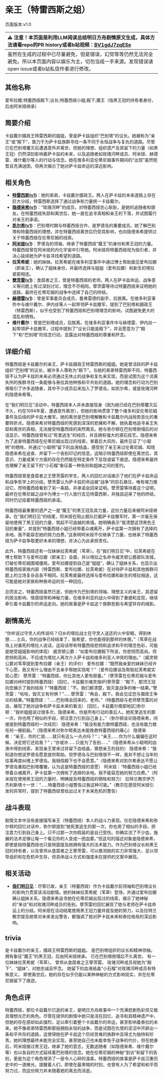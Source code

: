 # 亲王（特雷西斯之姐）
页面版本:v1.0
 

| :warning: 注意！本页面是利用LLM阅读总结明日方舟剧情原文生成，具体方法请看repo的PR history或者b站视频：[BV1gdJ7zqESe](https://www.bilibili.com/video/BV1gdJ7zqESe/)         |
|:----------------------------|
| 虽然在生成的过程中已尽量避免，但是错误，幻觉等等仍然无法完全避免。所以本页面内容以娱乐为主，切勿当成一手来源。发现错误请open issue或者b站私信作者进行修改。|



## 其他名称
爱布拉娜;特蕾西娅殿下;议长;特蕾西娅小姐;殿下;魔王（指黑王冠的持有者身份，后由阿米娅继承）
## 简要介绍
卡兹戴尔摄政王特雷西斯的姐姐，曾是萨卡兹组织“巴别塔”的议长。她被称为“亲王”或“殿下”，致力于为萨卡兹族群寻找一条不同于永恒战争与复仇的道路。尽管已在巴别塔覆灭后遭遇意外并离世，但她的理想、组织遗产及其留下的力量（如黑王冠）仍然深刻影响着萨卡兹的未来，以及追随者如玫瑰河畔成员、阿米娅、赫德雷、维什戴尔等人的行动与信念。她在维多利亚伦蒂尼姆事件期间的“出现”虽然短暂且充满谜团，但再次揭示了她对萨卡兹命运的深远影响。
## 相关角色
-   **[特雷西斯](../char_v3/extended_char_te_lei_xi_si.md)([v1](extended_char_te_lei_xi_si.md))**：她的弟弟，卡兹戴尔摄政王。两人在萨卡兹的未来道路上存在巨大分歧，特雷西斯选择了通过战争和力量统一卡兹戴尔。
-   **[隐德来希](../char_v3/char_4010_etlchi.md)([v1](char_4010_etlchi.md))**：“玫瑰河畔”的成员，对特蕾西娅忠心耿耿，是她的追随者和朋友。在特蕾西娅失踪和离世后，她一直在追寻真相和亲王的下落，并试图履行对亲王的承诺。
-   **[凯尔希](../char_v3/char_003_kalts.md)([v1](char_003_kalts.md))**：巴别塔时期与特蕾西娅合作，是罗德岛的重要成员。她了解巴别塔和特蕾西娅的理想，并在特蕾西娅离世后仍受其影响，也向隐德来希提供过关于特蕾西娅在伦蒂尼姆的线索。
-   **[阿米娅](../char_v3/char_002_amiya.md)([v1](char_002_amiya.md))**：罗德岛的领袖，继承了特蕾西娅“魔王”的身份和黑王冠的力量。特蕾西娅曾在阿米娅的内化宇宙中引导她。阿米娅将特蕾西娅视为指引者，并决心延续她为萨卡兹寻找希望的道路。
-   **拉芙希妮**：她的妹妹。拉芙希妮在维多利亚事件中通过博士帮助面见爱布拉娜（即亲王），确认了姐妹身份，并最终选择与姐姐（爱布拉娜）和新生的塔拉紧密相连。
-   **[孽茨雷](../char_v3/extended_char_nie_ci_lei.md)([v1](extended_char_nie_ci_lei.md))**：食腐者之王，曾是特蕾西娅的老师。两人在萨卡兹命运、战争意义等问题上有过深刻讨论，理念不尽相同。孽茨雷等待过特蕾西娅来证明她的道路，最终在伦蒂尼姆的战争中选择了自己的终结。
-   **[赫德雷](../char_v3/char_4088_hodrer.md)([v1](char_4088_hodrer.md))**：曾是军事委员会成员，曼弗雷德的副手，后脱离。在维多利亚事件中与维什戴尔、伊内丝等人一起带领萨卡兹撤军，提到了巴别塔和摄政王（特雷西斯），似乎也受到了特蕾西娅和巴别塔理念的影响，试图避免更大的混乱和牺牲。
-   **维什戴尔**：曾是巴别塔成员，后脱离。在维多利亚事件中与赫德雷、伊内丝一起带领萨卡兹撤军，过程中提到了“议长只能是殿下”，并且愿意为了“殿下”和“巴别塔”的信念行动，显露出对特蕾西娅的尊重和怀念。
## 详细介绍
特蕾西娅是卡兹戴尔的亲王，萨卡兹摄政王特雷西斯的姐姐。她是曾活跃的萨卡兹组织“巴别塔”的议长，被许多人尊称为“殿下”。与她的弟弟特雷西斯不同，特蕾西娅不认为萨卡兹的未来必须通过无休止的战争和复仇来实现，而是试图为这个流离失所的族群寻找一条能够与泰拉其他种族和平共处的道路。她的理念和行动为巴别塔吸引了许多追随者，其中不少成员后来加入了罗德岛，如凯尔希，或是玫瑰河畔的隐德来希等。

在“我们明日见”活动中，特蕾西娅本人并未直接现身（因为她已经在巴别塔覆灭后不久，约在1094年夏，遭遇意外离世），但她的影响贯穿了整个维多利亚伦蒂尼姆事件及后续的萨卡兹大撤军。她的离世是巴别塔解散和卡兹戴尔内战局势恶化的重要转折点。隐德来希对特蕾西娅的死感到深深的悲痛和不解，她执着地追寻亲王失踪和离世的真相，无法接受特蕾西娅的突然离去。她与弥尔顿在巴别塔倒塌后的对话显示，特蕾西娅曾有过“死里逃生”的经历，并且拥有强大的源石技艺。隐德来希为了追查特蕾西娅在伦蒂尼姆出现过的线索，冒着巨大风险，最终见证了“小聪明”的牺牲，并通过“小聪明”留下的血液结晶，感受到了亲王来过伦蒂尼姆、知晓隐德来希在追查、并留下一个告别印记的信息。这暗示特蕾西娅即使在离世后，其意识、力量或某个方面的存在仍然能在特定条件下显现或留下痕迹。隐德来希最终也理解了亲王留下的“小石榴”象征着一种告别和姐妹之间的誓约。

特蕾西娅曾是食腐者之王孽茨雷的学生，两人的回忆对话揭示了他们在萨卡兹命运和战争哲学上的分歧。孽茨雷认为萨卡兹的命运被“战争”的巨石悬压，唯有竭力推动它。而特蕾西娅看到了另一条路，并承诺会回来证明。孽茨雷等待着这个证明，最终在伦蒂尼姆之战中为博士一行人放行去见特雷西斯，并独自迎来了他的终结，同时仍记挂着特蕾西娅的承诺。

特蕾西娅最重要的遗产之一是“魔王”的黑王冠及其力量，这份力量后来被阿米娅继承。在“我们明日见”的结尾，阿米娅在阻止舰队拦截萨卡兹撤军时，第一次毫无保留地使用了黑王冠的力量，筑起不可逾越的黑墙。她明确表示“我清楚这顶黑色王冠的重量”，并提到“特蕾西娅小姐已经带着众魂离开，萨卡兹第一次拥有了选择的余地。我不能容忍她的努力白费。”这表明阿米娅不仅继承了力量，也继承了特蕾西娅为萨卡兹争取更好未来的理想，并决心为此承担责任。

此外，特蕾西娅还有一位妹妹拉芙希妮（苇草）。在“我们明日见”中，拉芙希妮在博士帮助下与爱布拉娜（即亲王）会面，并以塔拉之名命令威灵顿公爵部队攻城，打破伦蒂尼姆围城僵局。爱布拉娜提到自己是“姐姐”，确认了姐妹关系，也显示出特蕾西娅家族内部（特雷西斯、爱布拉娜、拉芙希妮）在对待萨卡兹和其他族群问题上的立场复杂且各不相同。拉芙希妮最终选择与爱布拉娜和新生的塔拉相连，这可能是她对家族和种族命运的另一种回应。

总而言之，特蕾西娅虽然已逝，但她作为巴别塔的领袖、理想主义的亲王，其遗留的政治影响、情感纽带和神秘力量，在维多利亚的战火中得到了重塑和显现，继续牵引着卡兹戴尔的命运走向。她的故事是萨卡兹这个族群悲剧与希望并存的缩影。
## 剧情高光
“你听说过守灵人的传说吗？归乡的塔拉战士在守灵人送还的火中安眠，得到休憩......士兵，你的战争已经结束了，我希望，你也能得到那样的休憩。”（苇草在战场上对垂死的塔拉人说话，这段话带有特蕾西娅悲悯和追求和平的理念色彩，可能是她受姐姐影响的体现）
威灵顿公爵：“如爱布拉娜殿下所说，你悲悯而高尚。但悲悯和高尚，不应成为塔拉人再次介入萨卡兹和维多利亚人冲突的理由。”（威灵顿公爵对苇草提到爱布拉娜（亲王）的评价）
爱布拉娜：“既然我亲爱的妹妹已经许下心愿，我又有什么理由不去亲手帮她实现呢？”（爱布拉娜谈及帮助拉芙希妮实现心愿）
孽茨雷：“特蕾西娅，你比其他人更有胆量。”（孽茨雷在伦蒂尼姆与爱布拉娜对峙时提到特蕾西娅）
[回忆，卡兹戴尔魂灵熔炉]孽茨雷：“殿下，那顶王冠向您展示了我的结局？”特蕾西娅：“不。我们都清楚，毁灭是战争的唯一结果。”孽茨雷：“哈哈，毁灭又有何惧？”......孽茨雷：“再会，殿下。我会见证您与摄政王争论的结果。”特蕾西娅：“......巴别塔会回来的，老师。”（特蕾西娅与老师孽茨雷的对话，展现了她对战争和萨卡兹未来的看法）
[回忆，卡兹戴尔南部地区]弥尔顿：“我听姐姐说过很多次，隐德来希，你是所有行动的善后人。她死里逃生的那一次，你也用了相似的手段，把注意力引到自己身上。”（弥尔顿谈论隐德来希，间接提到特蕾西娅的一次经历）
隐德来希：“我没有能力救特蕾西娅，也没有能力救任何一艘航船。”（隐德来希对弥尔顿表达未能挽救特蕾西娅的痛心）
隐德来希：“亲王，你的仁慈......就只有这么一点点吗？”；“亲王......你为什么偏偏在这时候，决定把它还给我？”；“亦或许......只是为了告别......”（隐德来希从小聪明的血液中得到线索，发现亲王曾来过并留下血结晶，猜想亲王的目的）
隐德来希：“我知道你想说罗德岛愿意提供帮助。但罗德岛与巴别塔很不一样，我并不想让当年的往事再度纠缠上罗德岛。我相信殿下也不会愿意。”（隐德来希对凯尔希表达不愿让罗德岛重蹈巴别塔覆辙，认为这是特蕾西娅的意愿）
阿米娅：“特蕾西娅小姐已经带着众魂离开，萨卡兹第一次拥有了选择的余地。我不能容忍她的努力白费。”（阿米娅在使用黑王冠的力量时，明确提及特蕾西娅的牺牲和努力）
拉特兰教宗伊万杰利斯塔十一世：“......特蕾西娅小姐警告过我这种可能。”（教宗在感受阿米娅引发的异常时，提到了特蕾西娅曾给出过关于未来危机的警告）
## 战斗表现
剧情文本中没有直接描写亲王（特蕾西娅）本人的战斗力表现。仅在隐德来希和弥尔顿的回忆对话中，弥尔顿提到“她死里逃生的那一次，你也用了相似的手段，把注意力引到自己身上。只不过那一次你假装的是自己受伤。你确实流了不少血，施展的法术足够让每一个看见你的人变成一团血雾。”但这句的描述对象是隐德来希，即使是指特蕾西娅也只是侧面提及她拥有强大的法术能力。作为巴别塔议长和黑王冠的持有者，以及曾师从食腐者之王孽茨雷，可以推测她的实力非常强大，足以领导组织和在危机中生存，但具体战斗方式和强度未在提供的文案中展现。
## 相关活动
-   **[我们明日见](../stories/act18mini.md)**：尽管已故，亲王（特蕾西娅）作为卡兹戴尔前领袖和巴别塔议长的影响力贯穿该活动剧情。她的妹妹拉芙希妮（苇草）登场，并通过爱布拉娜确认姐妹关系。隐德来希追寻她在伦蒂尼姆出现过的线索，揭示了她神秘的“来访”和对玫瑰河畔成员的告别。孽茨雷的回忆展现了她与老师在萨卡兹命运上的分歧。阿米娅在活动结尾使用黑王冠力量并提及她的努力，以及拉特兰教宗提及她曾对未来发出警告，都强调了她对萨卡兹未来和泰拉格局的深远影响。
## trivia
是卡兹戴尔的亲王，摄政王特雷西斯的姐姐。
是巴别塔组织的议长和精神领袖。
拥有象征“魔王”的黑王冠，后由阿米娅继承。
已在巴别塔倒塌后不久离世。
有一位妹妹拉芙希妮（苇草）。
曾师从食腐者之王孽茨雷。
玫瑰河畔成员视她为“殿下”、“姐妹”，对她忠诚且怀念。
她留下的血液结晶“小石榴”对玫瑰河畔成员有特殊意义。
即使离世后，她的存在似乎仍能以某种神秘的方式影响现实，并在伦蒂尼姆留下了痕迹。
## 角色点评
特蕾西娅，那位卡兹戴尔已逝的亲王，是明日方舟故事中一个充满悲剧色彩但又极具理想光芒的角色。尽管在提供的剧情中她只是活在回忆、追寻和其精神遗产中，但她的存在感却如此强烈，足以牵引着整个卡兹戴尔的命运，甚至影响着泰拉的未来。她不像弟弟特雷西斯那般拥抱永恒的战争，而是试图在仇恨的泥沼中开辟出一条和平共存的道路，这使得她在萨卡兹这个历经苦难的族群中显得尤为独特和珍贵。她的理想最终未能完全实现，甚至她自己也未能幸免于战争的代价，但在她身后，阿米娅接过黑王冠，继承了她的意志，无数追随者（如隐德来希、维什戴尔等）也以各自的方式延续着巴别塔的信念。她在伦蒂尼姆的神秘“到访”和留下的告别，更是为这个角色增添了一层令人心碎的温柔。特蕾西娅的故事是萨卡兹沉重历史中的一道微光，提醒着人们，即使在最黑暗的时刻，也曾有人为了希望和和平而努力过，而这份努力并未随着她的离去而消逝。